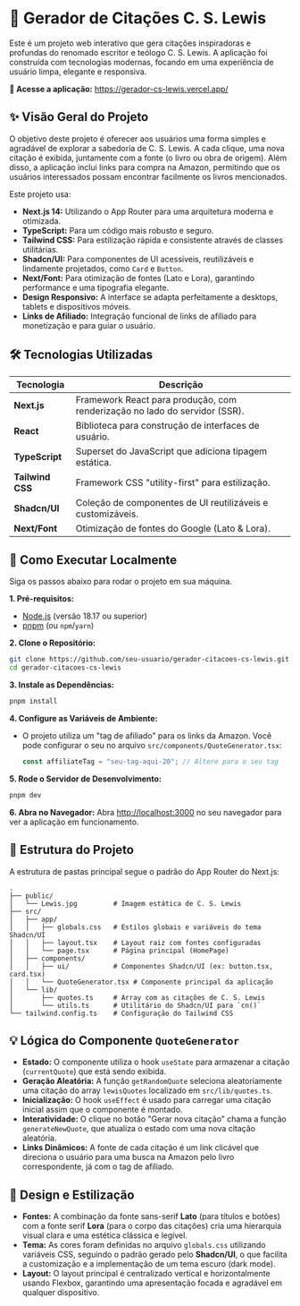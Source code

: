 # 📜 Gerador de Citações C. S. Lewis

Este é um projeto web interativo que gera citações inspiradoras e profundas do renomado escritor e teólogo C. S. Lewis. A aplicação foi construída com tecnologias modernas, focando em uma experiência de usuário limpa, elegante e responsiva.

**🔗 Acesse a aplicação:** https://gerador-cs-lewis.vercel.app/

## ✨ Visão Geral do Projeto

O objetivo deste projeto é oferecer aos usuários uma forma simples e agradável de explorar a sabedoria de C. S. Lewis. A cada clique, uma nova citação é exibida, juntamente com a fonte (o livro ou obra de origem). Além disso, a aplicação inclui links para compra na Amazon, permitindo que os usuários interessados possam encontrar facilmente os livros mencionados.

Este projeto usa:
-   **Next.js 14:** Utilizando o App Router para uma arquitetura moderna e otimizada.
-   **TypeScript:** Para um código mais robusto e seguro.
-   **Tailwind CSS:** Para estilização rápida e consistente através de classes utilitárias.
-   **Shadcn/UI:** Para componentes de UI acessíveis, reutilizáveis e lindamente projetados, como `Card` e `Button`.
-   **Next/Font:** Para otimização de fontes (Lato e Lora), garantindo performance e uma tipografia elegante.
-   **Design Responsivo:** A interface se adapta perfeitamente a desktops, tablets e dispositivos móveis.
-   **Links de Afiliado:** Integração funcional de links de afiliado para monetização e para guiar o usuário.

## 🛠️ Tecnologias Utilizadas

| Tecnologia      | Descrição                                                              |
| --------------- | ---------------------------------------------------------------------- |
| **Next.js**     | Framework React para produção, com renderização no lado do servidor (SSR). |
| **React**       | Biblioteca para construção de interfaces de usuário.                   |
| **TypeScript**  | Superset do JavaScript que adiciona tipagem estática.                  |
| **Tailwind CSS**| Framework CSS "utility-first" para estilização.                      |
| **Shadcn/UI**   | Coleção de componentes de UI reutilizáveis e customizáveis.            |
| **Next/Font**   | Otimização de fontes do Google (Lato & Lora).                           |

## 🚀 Como Executar Localmente

Siga os passos abaixo para rodar o projeto em sua máquina.

**1. Pré-requisitos:**
   - [Node.js](https://nodejs.org/) (versão 18.17 ou superior)
   - [pnpm](https://pnpm.io/) (ou `npm`/`yarn`)

**2. Clone o Repositório:**
   ```bash
   git clone https://github.com/seu-usuario/gerador-citacoes-cs-lewis.git
   cd gerador-citacoes-cs-lewis
   ```

**3. Instale as Dependências:**
   ```bash
   pnpm install
   ```

**4. Configure as Variáveis de Ambiente:**
   - O projeto utiliza um "tag de afiliado" para os links da Amazon. Você pode configurar o seu no arquivo `src/components/QuoteGenerator.tsx`:
     ```typescript
     const affiliateTag = "seu-tag-aqui-20"; // Altere para o seu tag
     ```

**5. Rode o Servidor de Desenvolvimento:**
   ```bash
   pnpm dev
   ```

**6. Abra no Navegador:**
   Abra [http://localhost:3000](http://localhost:3000) no seu navegador para ver a aplicação em funcionamento.

## 📁 Estrutura do Projeto

A estrutura de pastas principal segue o padrão do App Router do Next.js:

```
.
├── public/
│   └── Lewis.jpg         # Imagem estática de C. S. Lewis
├── src/
│   ├── app/
│   │   ├── globals.css   # Estilos globais e variáveis do tema Shadcn/UI
│   │   ├── layout.tsx    # Layout raiz com fontes configuradas
│   │   └── page.tsx      # Página principal (HomePage)
│   ├── components/
│   │   ├── ui/           # Componentes Shadcn/UI (ex: button.tsx, card.tsx)
│   │   └── QuoteGenerator.tsx # Componente principal da aplicação
│   └── lib/
│       ├── quotes.ts     # Array com as citações de C. S. Lewis
│       └── utils.ts      # Utilitário do Shadcn/UI para `cn()`
└── tailwind.config.ts    # Configuração do Tailwind CSS
```

## 💡 Lógica do Componente `QuoteGenerator`

-   **Estado:** O componente utiliza o hook `useState` para armazenar a citação (`currentQuote`) que está sendo exibida.
-   **Geração Aleatória:** A função `getRandomQuote` seleciona aleatoriamente uma citação do array `lewisQuotes` localizado em `src/lib/quotes.ts`.
-   **Inicialização:** O hook `useEffect` é usado para carregar uma citação inicial assim que o componente é montado.
-   **Interatividade:** O clique no botão "Gerar nova citação" chama a função `generateNewQuote`, que atualiza o estado com uma nova citação aleatória.
-   **Links Dinâmicos:** A fonte de cada citação é um link clicável que direciona o usuário para uma busca na Amazon pelo livro correspondente, já com o tag de afiliado.

## 🎨 Design e Estilização

-   **Fontes:** A combinação da fonte sans-serif **Lato** (para títulos e botões) com a fonte serif **Lora** (para o corpo das citações) cria uma hierarquia visual clara e uma estética clássica e legível.
-   **Tema:** As cores foram definidas no arquivo `globals.css` utilizando variáveis CSS, seguindo o padrão gerado pelo **Shadcn/UI**, o que facilita a customização e a implementação de um tema escuro (dark mode).
-   **Layout:** O layout principal é centralizado vertical e horizontalmente usando Flexbox, garantindo uma apresentação focada e agradável em qualquer dispositivo.
